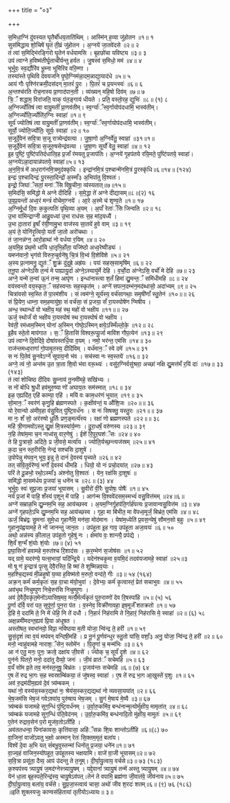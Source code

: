 +++
title = "०३"

+++

स॒मिधा॒ग्निं दु॑वस्यत घृ॒तैर्बो॑धय॒ताति॑थिम् । आस्मि॑न् ह॒व्या जु॑होतन ॥१॥ १  
सुस॑मिद्धाय शो॒चिषे॑ घृ॒तं ती॒व्रं जु॑होतन । अ॒ग्नये॑ जा॒तवे॑दसे ॥२॥ २  
तं त्वा॑ स॒मिद्भि॑रङ्गिरो घृ॒तेन॑ वर्धयामसि । बृ॒हछो॑चा यविष्ट्य ॥३॥ ३  
उप॑ त्वाग्ने ह॒विष्म॑तीर्घृ॒ताची॑र्यन्तु हर्यत । जु॒षस्व॑ स॒मिधो॒ मम॑ ॥४॥ ४  
भूर्भुवः॒ स्व॒र्द्यौरि॑व भू॒म्ना भूमि॑रिव वरि॒म्णा ।  
तस्या॑स्ते पृथिवि देवयजनि पृ॒ष्ठे॒ग्निम॑न्ना॒दम॒न्नाद्या॒याद॑धे ॥५॥ ५  
आयं गौः पृश्नि॑रक्रमी॒दस॑दन् मा॒तरं॑ पु॒रः । पि॒तरं॑ च प्र॒यन्त्स्वः॑ ॥६॥ ६  
अ॒न्तश्च॑रति रोच॒नास्य प्रा॒णाद॑पान॒ती । व्य॑ख्यन् महि॒षो दिव॑म् ॥७॥ ७  
त्रि॒ँ शद्धाम॒ विरा॑जति॒ वाक् प॑त॒ङ्गाय॑ धीयते । प्रति॒ वस्तो॒रह॒ द्युभिः॑ ॥८॥ (१) ८  
अ॒ग्निर्ज्यो॑तिषं त्वा वायु॒मतीं॑ प्रा॒णव॑तीम्। स्व॒र्ग्या॑ँस्व॒र्गायोप॑दधामि॒ भास्व॑तीम्।  
अ॒ग्निर्ज्योति॒र्ज्योति॑र॒ग्निः स्वाहा॑ ॥१॥ ९  
सूर्य॑ ज्योतिषं त्वा वायु॒मतीं॑ प्रा॒णव॑तीम्। स्व॒र्ग्या॑ँस्व॒र्गायोप॑दधामि॒ भास्व॑तीम्।  
सूर्यो॒ ज्योति॒र्ज्योतिः॒ सूर्यः॒ स्वाहा॑ ॥२॥ १०  
स॒जूर्दे॒वेन॑ सवि॒त्रा स॒जू रात्र्येन्द्र॑वत्या । जु॒षा॒णो अ॒ग्निर्वे॑तु॒ स्वाहा॑ ॥३१॥१॥  
स॒जूर्दे॒वेन॑ सवि॒त्रा स॒जूरु॒षसेन्द्र॑वत्या । जु॒षा॒णः सूर्यो॑ वेतु॒ स्वाहा॑ ॥४॥ १२  
इ॒ह पुष्टिं॒ पुष्टि॑पतिर्दधात्वि॒ह प्र॒जाँ र॑मयतु प्र॒जाप॑तिः। अ॒ग्नये॑ गृ॒हप॑तये रयि॒मते॒ पुष्टि॑पतये॒ स्वाहा॑।  
अ॒ग्नये॑ऽन्ना॒दायान्न॑पतये॒ स्वाहा॑॥५॥ १३  
अ॒न॒मि॒त्रं मे॑ अध॒राग॑नमि॒त्रमुद॑क्कृधि । इन्द्रा॑नमि॒त्रं प॒श्चान्मे॑नमि॒त्रं पु॒रस्कृ॑धि॥६॥१४॥ (१२४)  
इन्द्रः॑ प॒श्चादिन्द्रः॑ पु॒रस्ता॒दिन्द्रो॑ अ॒स्माँ३ अ॒भिपा॑तु वि॒श्वतः॑।  
इन्द्रो॒ जिघा॑ँसतां॒ मना॑ँसि विषू॒चीना॒ व्य॑स्यतात्॥७॥१५॥  
स॒मिद॑सि॒ समि॑द्धो मे अग्ने दीदिहि । स॒मे॒द्धा ते॑ अग्ने दीद्यासम्॥८॥(२) १६  
उ॒प॒प्र॒यन्तो॑ अध्व॒रं मन्त्रं॑ वोचेमा॒ग्नये॑ । आ॒रे अ॒स्मे च॑ शृण्व॒ते ॥१॥ १७  
अ॒ग्निर्मू॒र्धा दि॒वः क॒कुत्पतिः॑ पृथि॒व्या अ॒यम् । अ॒पाँ रेता॑ँसि जिन्वति ॥२॥ १८  
उ॒भा वा॑मिन्द्राग्नी आहु॒वध्या॑ उ॒भा राध॑सः स॒ह मा॑द॒यध्यै॑ ।  
उ॒भा दा॒तारा॑ इ॒षाँ र॑यी॒णामु॒भा वाज॑स्य सा॒तये॑ हुवे वाम् ॥३॥ १९  
अ॒यं ते॒ योनि॑रृ॒त्वियो॒ यतो॑ जा॒तो अरो॑चथाः ।  
तं जा॒नन्न॑ग्न॒ आरो॒हाथा॑ नो वर्धया र॒यिम् ॥४॥ २०  
अ॒यमि॒ह प्र॑थ॒मो धा॑यि धा॒तृभि॒र्होता॒ यजि॑ष्ठो अध्व॒रेष्वीड्यः॑ ।  
यमप्न॑वानो॒ भृग॑वो विरुरु॒चुर्वने॑षु चि॒त्रं वि॒भ्वं वि॒शेवि॑शे ॥५॥ २१  
अ॒स्य प्र॒त्नामनु॒ द्युत॑ँ शु॒क्रं दु॑दुह्रे॒ अह्र॑यः । पयः॑ सहस्र॒सामृषि॑म् ॥६॥ २२  
त॒नू॒पा अ॑ग्नेऽसि त॒न्वं॑ मे पाह्यायु॒र्दा अ॑ग्ने॒ऽस्यायु॑र्मे देहि । व॒र्चो॒दा अ॑ग्नेऽसि॒ वर्चो॑ मे देहि ॥७॥ २३  
अग्ने॒ यन्मे॑ त॒न्वा॑ ऊ॒नं तन्म॒ आपृ॑ण । इन्धा॑नास्त्वा श॒तँ हिमा॑ द्यु॒मन्त॒ँ समि॑धीमहि ॥८॥ २४  
वय॑स्वन्तो वय॒स्कृत॒ँ सह॑स्वन्तः सह॒स्कृत॑म् । अग्ने॑ सपत्न॒दम्भ॑न॒मद॑ब्धासो॒ अदा॑भ्यम् ॥९॥ २५  
चित्रा॑वसो स्व॒स्ति ते॑ पा॒रम॑शीय । सं त्वम॑ग्ने॒ सूर्य॑स्य॒ वर्च॑सागथाः॒ समृषी॑णाँ स्तु॒तेन॑ ॥१०॥॥ २६  
सं प्रि॒येण॒ धाम्ना॒ सम॒हमायु॑षा॒ सं वर्च॑सा॒ सं प्र॒जया॒ सँ रा॒यस्पोषे॑ण ग्मिषीय ।  
अन्ध॒ स्थान्धो॑ वो भक्षीय॒ मह॑ स्थ॒ महो॑ वो भक्षीय ॥११॥॥ २७  
ऊर्ज॒ स्थोर्जं॑ वो भक्षीय रा॒यस्पोष॑ स्थ रा॒यस्पोषं॑ वो भक्षीय ।  
रेव॑ती॒ रम॑ध्वम॒स्मिन् योना॑ अ॒स्मिन् गोष्ठे॒ऽस्मिन् क्षये॒ऽस्मिँल्लो॒के॒ ॥१२॥ २८  
इ॒हैव स्ते॒तो माप॑गात । स॒ँ हि॒तासि॑ विश्वरू॒प्यू॒र्जा मावि॑श गौप॒त्येन॑ ॥१३॥ २९  
उप॑ त्वाग्ने दि॒वेदि॑वे॒ दोषा॑वस्तर्धि॒या व॒यम् । नमो॒ भर॑न्त॒ एम॑सि ॥१४॥ ३०  
राज॑न्तमध्व॒राणां॑ गो॒पामृ॒तस्य॒ दीदि॑विम् । वर्ध॑मान॒ँ स्वे दमे॑ ॥१५॥ ३१  
स नः॑ पि॒तेव॑ सू॒नवेऽग्ने॑ सूपाय॒नो भ॑व । सच॑स्वा नः स्व॒स्तये॑ ॥१६॥ ३२  
अग्ने॒ त्वं नो॒ अन्त॑म उ॒त त्रा॒ता शि॒वो भ॑वा वरू॒थ्यः॑ । वसु॑र॒ग्निर्वसु॑श्रवा॒ अच्छा॑ नक्षि द्यु॒मत्त॑मँ र॒यिं दाः॑ ॥१७॥ ३३ (१४३)  
तं त्वा॑ शोचिष्ठ दीदिवः सु॒म्नाय॑ नू॒नमी॑महे॒ सखि॑भ्यः ।  
स नो॑ बोधि श्रु॒धी हव॑मुरु॒ष्या णो॑ अघाय॒तः सम॑स्मात् ॥१८॥ ३४  
इळ॒ एह्यदि॑त॒ एहि॑ काम्या॒ एहि॑ । मयि॑ वः काम॒धर॑णं भूयात् ॥१९॥ ३५  
सो॒मान॒ँ स्वर॑णं कृणु॒हि ब्र॑ह्मणस्पते । क॒क्षीव॑न्तं॒ य औ॑शि॒जः ॥२०॥॥ ३६  
यो रे॒वान्यो अ॑मीव॒हा व॑सु॒वित् पु॑ष्टि॒वर्ध॑नः । स नः॑ सिषक्तु॒ यस्तु॒रः ॥२१॥॥ ३७  
मा नः॒ शँ सो॒ अर॑रुषो धू॒र्तिः प्रण॒ङ्मर्त्य॑स्य । रक्षा॑ णो ब्रह्मणस्पते ॥२२॥॥ ३८  
महि॑ त्री॒णामवो॑ऽस्तु द्यु॒क्षं मि॒त्रस्या॑र्य॒म्णः । दु॒रा॒धर्षं॒ वरु॑णस्य ॥२३॥ ३९  
न॒हि तेषा॑म॒मा च॒न नाध्व॑सु वार॒णेषु॑ । ईशे॑ रि॒पुर॒घश॑ँसः ॥२४॥ ४०  
ते हि पु॒त्रासो॒ अदि॑तेः॒ प्र जी॒वसे॒ मर्त्या॑य । ज्योति॒र्यच्छ॒न्त्यज॑स्रम् ॥२५॥ ४१  
क॒दा च॒न स्त॒रीर॑सि॒ नेन्द्र॑ सश्चसि दा॒शुषे॑ ।  
उ॒पोपेन्नु म॑घव॒न् भूय॒ इन्नु ते॒ दानं॑ दे॒वस्य॑ पृच्यते ॥२६॥ ४२  
तत् स॑वि॒तुर्वरे॑ण्यं॒ भर्गो॑ दे॒वस्य॑ धीमहि । धियो॒ यो नः॑ प्रचो॒दया॑त् ॥२७॥ ४३  
परि॑ ते दू॒ळभो॒ रथो॒ऽस्माँ३ अ॑श्नोतु वि॒श्वतः॑ । येन॒ रक्ष॑सि दा॒शुषः॑ ॥  
समि॑द्धो मा॒सम॑र्धय प्र॒जया॑ च॒ धने॑न च ॥२८॥ (३) ४४  
भूर्भुवः॒ स्वः॑ सुप्र॒जाः प्र॒जया॑ भूयासम् । सु॒वीरो॑ वी॒रैः सु॒पोषः॒ पोषैः॑ ॥१॥ ४५  
नर्य॑ प्र॒जां मे॑ पाहि॒ शँस्य॑ प॒शून् मे॑ पाहि । आग॑न्म वि॒श्ववे॑दसम॒स्मभ्यं॑ वसु॒वित्त॑मम् ॥२४॥६॥  
अग्ने॑ सम्राळ॒भि द्यु॒म्नम॒भि सह॒ आय॑च्छस्व । अ॒यम॒ग्निर्गृ॒हप॑ति॒र्गार्ह॑पत्यः प्र॒जावान्वसु॒वित्त॑म ॥३॥ ४७  
अग्ने॑ गृहपते॒ऽभि द्यु॒म्नम॒भि सह॒ आय॑च्छस्व । गृहा॒ मा बि॑भीत॒ मा वे॑पध्व॒मूर्जं॒ बिभ्र॑त॒ एम॑सि ॥४॥ ४८  
ऊर्जं॒ बिभ्र॑द्वः सु॒मनाः॑ सुमे॒धा गृ॒हानैमि॒ मन॑सा॒ मोद॑मानः । येषा॑म॒ध्येति॑ प्र॒वस॒न्येषु॑ सौमन॒सो ब॒हुः ॥५॥ ४९  
गृ॒हानुप॑ह्वयामहे॒ ते नो॑ जानन्तु जान॒तः । उप॑हूता इ॒ह गाव॒ उप॑हूता अजा॒वयः॑ ॥६॥ ५०  
अथो॒ अन्न॑स्य की॒लाल॒ उप॑हूतो गृ॒हेषु॑ नः । क्षेमा॑य वः॒ शान्त्यै॒ प्रप॑द्ये ।  
शि॒वँ श॒ग्मँ शं॒योः शं॒योः ॥७॥ (४) ५१  
प्र॒घा॒सिनो॑ हवामहे म॒रुत॑श्च रि॒शाद॑सः । क॒र॒म्भेण॑ स॒जोष॑सः ॥१॥ ५२  
यद् ग्रामे॒ यदर॑ण्ये॒ यत्स॒भायां॒ यदि॑न्द्रि॒ये । यदेन॑श्चकृ॒मा व॒यमि॒दं तदव॑यजामहे॒ स्वाहा॑ ॥२५॥३  
मो षू ण॑ इ॒न्द्रात्र॑ पृ॒त्सु देवै॒रस्ति॒ हि ष्मा॑ ते शुष्मिन्नव॒याः ।  
म॒हश्चि॒द्यस्य॑ मी॒ळहुषो॑ य॒व्या ह॒विष्म॑तो म॒रुतो॒ वन्द॑ते॒ गीः ॥३॥ ५४ (१६४)  
अक्र॒न् कर्म॑ कर्म॒कृतः॑ स॒ह वा॒चा म॑यो॒भुवा॑ । दे॒वेभ्यः॒ कर्म॑ कृ॒त्वास्तं॒ प्रेत॑ सचाभुवः ॥४॥ ५५  
अव॑भृथ निचुम्पुण निचे॒रुर॑सि निचुम्पुणः ।  
अव॑ दे॒वैर्दे॒वकृ॑त॒मेनो॑ऽयासिष॒मव॒ मर्त्यै॒र्मर्त्य॑कृतं पुरु॒राव्णो॑ देव रि॒षस्पा॑हि ॥५॥ (५) ५६  
पू॒र्णा द॑र्वि॒ परा॑ पत॒ सुपू॑र्णा॒ पुन॒रा प॑त । व॒स्नेव॒ विक्री॑णावहा॒ इष॒मूर्जँ शतक्रतो ॥१॥ ५७  
दे॒हि मे॒ ददा॑मि ते॒ नि मे॑ धेहि॒ नि ते॑ दधौ । नि॒हारं॑ निह॑रामि ते नि॒हारं॒ निह॑रासि मे॒ स्वाहा॑ ॥२॥ (६) ५८  
अक्ष॒न्नमी॑मदन्त॒ह्यव॑ प्रि॒या अ॑धूषत ।  
अस्तो॑षत॒ स्वभा॑नवो॒ विप्रा॒ नवि॑ष्ठया म॒ती योजा॒ न्वि॑न्द्र ते॒ हरी॑ ॥१॥ ५९  
सु॒सं॒दृशं॑ त्वा व॒यं मघ॑वन् वन्दिषी॒महि॑ । प्र नू॒नं पू॒र्णव॑न्धुर स्तु॒तो या॑सि॒ वशाँ॒३ अनु॒ योजा॒ न्वि॑न्द्र ते॒ हरी॑ ॥२॥ ६०  
मनो॒ न्वाहु॑वामहे नाराश॒ँसेन॒ स्तोमे॑न । पि॒तॄ॒णां च॒ मन्म॑भिः ॥३॥ ६१  
आ न॑ एतु॒ मनः॒ पुनः॒ क्रत्वे॒ दक्षा॑य जी॒वसे॑ । ज्योक् च॒ सूर्यं॑ दृ॒शे ॥४॥ ६२  
पुन॑र्नः पितरो॒ मनो॒ ददा॑तु दैव्यो॒ जनः॑ । जी॒वं व्रात॑ँ सचेमहि ॥५॥ ६३  
व॒यँ सो॑म व्र॒ते तव॒ मन॑स्त॒नूषु॒ बिभ्र॑तः । प्र॒जाव॑न्तः सचेमहि ॥६॥ (७) ६४  
ए॒ष ते॑ रुद्र भा॒गः स॒ह स्वस्राम्बि॑कया॒ तं जु॑षस्व॒ स्वाहा॑ । ए॒ष ते॑ रुद्र भा॒ग आ॒खुस्ते॑ प॒शुः ॥१॥ ६५  
अव॑ रु॒द्रम॑दीम॒ह्यव॑ दे॒वं त्र्य॑म्बकम् ।  
यथा॑ नो॒ वस्य॑स॒स्कर॒द्यथा॑ नः॒ श्रेय॑स॒स्कर॒द्यद्यथा॑ नो व्यवसा॒यया॑त् ॥२॥ ६६  
भे॒ष॒जम॑सि भेष॒जं गवेऽश्वा॑य॒ पुरु॑षाय भेष॒जम् । सु॒गं मे॒षाय॑ मे॒ष्यै ॥३॥ ६७  
त्र्य॑म्बकं यजामहे सुग॒न्धिं पु॑ष्टि॒वर्ध॑नम् । उ॒र्वा॒रु॒कमि॑व॒ बन्ध॑नान्मृ॒त्योर्मु॑क्षीय॒ मामृता॑त् ॥४॥ ६८  
त्र्य॑म्बकं यजामहे सुग॒न्धिं प॑ति॒वेद॑नम् । उ॒र्वा॒रु॒कमि॑व॒ बन्ध॑नादि॒तो मु॑क्षीय॒ मामुतः॑ ॥५॥ ६९  
ए॒तेन॑ रुद्राव॒सेन॑ प॒रो मूज॑व॒तोऽती॑हि ।  
अव॑ततधन्वा॒ पिना॑कावसः॒ कृत्ति॑वासा॒ अहि॑ँसन्नः शि॒वः शान्तोऽती॑हि ॥६॥(८) ७०  
वा॒जिनां॒ वाजो॑ऽवतु भ॒क्षो अस्मान् रेतः॑ सि॒क्तम॒मृतं॒ बला॑य।  
विश्वे॑ दे॒वा अ॒भि यत् सं॑बभू॒वुस्तन्मा॑ धिनोतु प्र॒जया॒ धने॑न॥१॥ ७१  
वा॒ज्य॒हं वाजिन॒स्यो॑पहूत॒ उप॑हूतस्य भक्षयामि। वाजे॑ वा॒जी भूयासम्॥२॥ ७२  
स॒वि॒त्रा प्रसू॑ता॒ दैव्य॒ आप॑ उ॑दन्तु ते त॒नूम्। दी॒र्घा॒यु॒त्वाय॒ वर्चसे॥३॥ ७३ (१८३)  
क॒श्यप॑स्य त्र्यायु॒षं ज॒मद॑ग्नेस्त्र्यायु॒षम् । यद्दे॒वानां॑ त्र्यायु॒षं तन्मे॑ अस्तु त्र्यायु॒षम् ॥४॥ ७४  
येन॑ धा॒ता बृह॒स्पते॒रिन्द्र॑स्य॒ चायु॒षेऽव॑पत्।तेन॑ ते वपामि॒ ब्रह्म॑णा जी॒वात॑वे॒ जीव॑नाय॥५॥ ७५  
दी॒र्घा॒यु॒त्वाय॒ बला॑य॒ वर्च॑से। सु॒प्र॒जा॒स्त्वाय॑ चासा॒ अथो॑ जीव श॒रदः॑ शतम्॥६॥ (९) ७६ (१८६)  
॥इति शुक्लयजुः काण्वसंहितायां तृतीयोऽध्यायः॥ ३॥  
